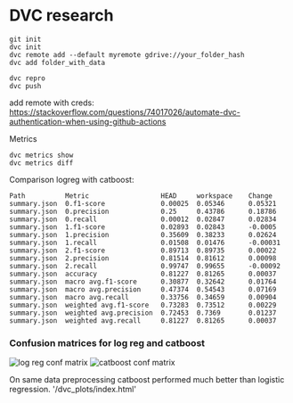 # DVC research

```commandline
git init
dvc init
dvc remote add --default myremote gdrive://your_folder_hash
dvc add folder_with_data

dvc repro
dvc push
```
add remote with creds: https://stackoverflow.com/questions/74017026/automate-dvc-authentication-when-using-github-actions

Metrics
```commandline
dvc metrics show
dvc metrics diff
```
Comparison logreg with catboost:
```
Path          Metric                  HEAD     workspace    Change
summary.json  0.f1-score              0.00025  0.05346      0.05321
summary.json  0.precision             0.25     0.43786      0.18786
summary.json  0.recall                0.00012  0.02847      0.02834
summary.json  1.f1-score              0.02893  0.02843      -0.0005
summary.json  1.precision             0.35609  0.38233      0.02624
summary.json  1.recall                0.01508  0.01476      -0.00031
summary.json  2.f1-score              0.89713  0.89735      0.00022
summary.json  2.precision             0.81514  0.81612      0.00098
summary.json  2.recall                0.99747  0.99655      -0.00092
summary.json  accuracy                0.81227  0.81265      0.00037
summary.json  macro avg.f1-score      0.30877  0.32642      0.01764
summary.json  macro avg.precision     0.47374  0.54543      0.07169
summary.json  macro avg.recall        0.33756  0.34659      0.00904
summary.json  weighted avg.f1-score   0.73283  0.73512      0.00229
summary.json  weighted avg.precision  0.72453  0.7369       0.01237
summary.json  weighted avg.recall     0.81227  0.81265      0.00037
```
### Confusion matrices for log reg and catboost
![log reg conf matrix](../../../dvc_plots/static/HEAD_conf_matrix.png)
![catboost conf matrix](../../../dvc_plots/static/workspace_conf_matrix.png)

On same data preprocessing catboost performed much better than logistic regression.
'/dvc_plots/index.html'
